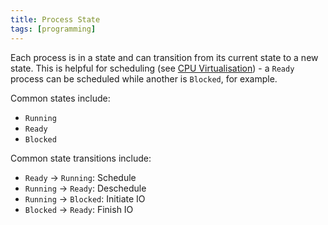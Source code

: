 ```yaml
---
title: Process State
tags: [programming]
---
```

Each process is in a state and can transition from its current state to a new state. This is helpful for scheduling (see [CPU Virtualisation](https://john-rodewald.github.io/blog/CPU-Virtualisation)) - a `Ready` process can be scheduled while another is `Blocked`, for example.

Common states include:
- `Running`
- `Ready`
- `Blocked`

Common state transitions include:
- `Ready` -> `Running`: Schedule
- `Running` -> `Ready`: Deschedule
- `Running` -> `Blocked`: Initiate IO
- `Blocked` -> `Ready`: Finish IO